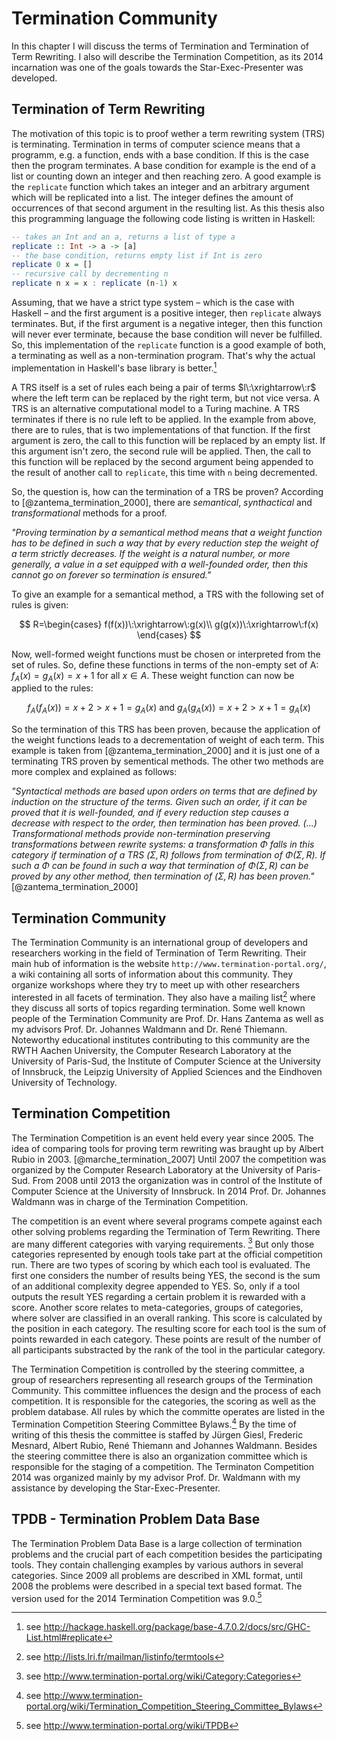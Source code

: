 # Termination Community

In this chapter I will discuss the terms of Termination and Termination of Term Rewriting. I also will describe the Termination Competition, as its 2014 incarnation was one of the goals towards the Star-Exec-Presenter was developed.

## Termination of Term Rewriting

The motivation of this topic is to proof wether a term rewriting system (TRS) is terminating. Termination in terms of computer science means that a programm, e.g. a function, ends with a base condition. If this is the case then the program terminates. A base condition for example is the end of a list or counting down an integer and then reaching zero. A good example is the `replicate` function which takes an integer and an arbitrary argument which will be replicated into a list. The integer defines the amount of occurrences of that second argument in the resulting list. As this thesis also this programming language the following code listing is written in Haskell:

```haskell
-- takes an Int and an a, returns a list of type a
replicate :: Int -> a -> [a]
-- the base condition, returns empty list if Int is zero
replicate 0 x = []
-- recursive call by decrementing n
replicate n x = x : replicate (n-1) x
```

Assuming, that we have a strict type system – which is the case with Haskell – and the first argument is a positive integer, then `replicate` always terminates. But, if the first argument is a negative integer, then this function will never ever terminate, because the base condition will never be fulfilled. So, this implementation of the `replicate` function is a good example of both, a terminating as well as a non-termination program. That's why the actual implementation in Haskell's base library is better.[^replicate]

[^replicate]: see http://hackage.haskell.org/package/base-4.7.0.2/docs/src/GHC-List.html#replicate

A TRS itself is a set of rules each being a pair of terms $l\:\xrightarrow\:r$ where the left term can be replaced by the right term, but not vice versa. A TRS is an alternative computational model to a Turing machine. A TRS terminates if there is no rule left to be applied. In the example from above, there are to rules, that is two implementations of that function. If the first argument is zero, the call to this function will be replaced by an empty list. If this argument isn't zero, the second rule will be applied. Then, the call to this function will be replaced by the second argument being appended to the result of another call to `replicate`, this time with `n` being decremented.

So, the question is, how can the termination of a TRS be proven? According to [@zantema_termination_2000], there are _semantical_, _synthactical_ and _transformational_ methods for a proof.

_"Proving termination by a semantical method means that a weight function has to be defined in such a way that by every reduction step the weight of a term strictly decreases. If the weight is a natural number, or more generally, a value in a set equipped with a well-founded order, then this cannot go on forever so termination is ensured."_

To give an example for a semantical method, a TRS with the following set of rules is given:

$$
R=\begin{cases}
f(f(x))\:\xrightarrow\:g(x)\\
g(g(x))\:\xrightarrow\:f(x)
\end{cases}
$$

Now, well-formed weight functions must be chosen or interpreted from the set of rules. So, define these functions in terms of the non-empty set of A: $f_{A}(x)=g_{A}(x)=x+1$ for all $x \in A$. These weight function can now be applied to the rules:

$$
f_{A}(f_{A}(x))=x+2 > x+1=g_{A}(x) \text{ and } g_{A}(g_{A}(x))=x+2 > x+1=g_{A}(x)
$$

So the termination of this TRS has been proven, because the application of the weight functions leads to a decrementation of weight of each term. This example is taken from [@zantema_termination_2000] and it is just one of a terminating TRS proven by sementical methods. The other two methods are more complex and explained as follows:

_"Syntactical methods are based upon orders on terms that are defined by induction on the structure of the terms. Given such an order, if it can be proved that it is well-founded, and if every reduction step causes a decrease with respect to the order, then termination has been proved. (...) Transformational methods provide non-termination preserving transformations between rewrite systems: a transformation $\Phi$ falls in this category if termination of a TRS $(\Sigma,R)$ follows from termination of $\Phi(\Sigma,R)$. If such a $\Phi$ can be found in such a way that termination of $\Phi(\Sigma,R)$ can be proved by any other method, then termination of $(\Sigma,R)$ has been proven."_ [@zantema_termination_2000]

## Termination Community

The Termination Community is an international group of developers and researchers working in the field of Termination of Term Rewriting. Their main hub of information is the website `http://www.termination-portal.org/`, a wiki containing all sorts of information about this community. They organize workshops where they try to meet up with other researchers interested in all facets of termination. They also have a mailing list[^termtools] where they discuss all sorts of topics regarding termination. Some well known people of the Termination Community are Prof. Dr. Hans Zantema as well as my advisors Prof. Dr. Johannes Waldmann and Dr. René Thiemann. Noteworthy educational institutes contributing to this community are the RWTH Aachen University, the Computer Research Laboratory at the University of Paris-Sud, the Institute of Computer Science at the University of Innsbruck, the Leipzig University of Applied Sciences and the Eindhoven University of Technology.

[^termtools]: see http://lists.lri.fr/mailman/listinfo/termtools

<!-- TODO: too short? -->

## Termination Competition

The Termination Competition is an event held every year since 2005. The idea of comparing tools for proving term rewriting was braught up by Albert Rubio in 2003. [@marche_termination_2007] Until 2007 the competition was organized by the Computer Research Laboratory at the University of Paris-Sud. From 2008 until 2013 the organization was in control of the Institute of Computer Science at the University of Innsbruck. In 2014 Prof. Dr. Johannes Waldmann was in charge of the Termination Competition.

The competition is an event where several programs compete against each other solving problems regarding the Termination of Term Rewriting. There are many different categories with varying requirements. [^categories] But only those categories represented by enough tools take part at the official competition run. There are two types of scoring by which each tool is evaluated. The first one considers the number of results being YES, the second is the sum of an additional complexity degree appended to YES. So, only if a tool outputs the result YES regarding a certain problem it is rewarded with a score. Another score relates to meta-categories, groups of categories, where solver are classified in an overall ranking. This score is calculated by the position in each category. The resulting score for each tool is the sum of points rewarded in each category. These points are result of the number of all participants substracted by the rank of the tool in the particular category.

[^categories]: see http://www.termination-portal.org/wiki/Category:Categories

The Termination Competition is controlled by the steering committee, a group of researchers representing all research groups of the Termination Community. This committee influences the design and the process of each competition. It is responsible for the categories, the scoring as well as the problem database. All rules by which the committe operates are listed in the Termination Competition Steering Committee Bylaws.[^bylaws] By the time of writing of this thesis the committee is staffed by Jürgen Giesl, Frederic Mesnard, Albert Rubio, René Thiemann and Johannes Waldmann. Besides the steering committee there is also an organization committee which is responsible for the staging of a competition. The Terminaton Competition 2014 was organized mainly by my advisor Prof. Dr. Waldmann with my assistance by developing the Star-Exec-Presenter.

[^bylaws]: see http://www.termination-portal.org/wiki/Termination_Competition_Steering_Committee_Bylaws

## TPDB - Termination Problem Data Base

The Termination Problem Data Base is a large collection of termination problems and the crucial part of each competition besides the participating tools. They contain challenging examples by various authors in several categories. Since 2009 all problems are described in XML format, until 2008 the problems were described in a special text based format. The version used for the 2014 Termination Competition was 9.0.[^tpdb]

[^tpdb]: see http://www.termination-portal.org/wiki/TPDB
